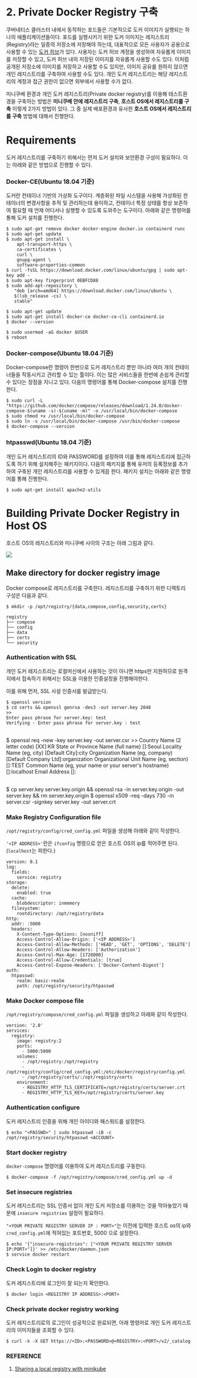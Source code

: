 # 2. Private Docker Registry 구축

 쿠버네티스 클러스터 내에서 동작하는 포드들은 기본적으로 도커 이미지가 실행되는 하나의 애플리케이션들이다. 포드를 실행시키기 위한 도커 이미지는 레지스트리(Registry)라는 일종의 저장소에 저장해야 하는데, 대표적으로 모든 사용자가 공용으로 사용할 수 있는 [도커 허브](https://hub.docker.com/)가 있다. 사용자는 도커 허브 계정을 생성하여 자유롭게 이미지를 저장할 수 있고, 도커 허브 내의 저장된 이미지를 자유롭게 사용할 수도 있다. 이처럼 공개된 저장소에 이미지를 저장하고 사용할 수도 있지만, 이미지 공유를 원하지 않으면 개인 레지스트리를 구축하여 사용할 수도 있다. 개인 도커 레지스트리는 해당 레지스트리의 계정과 접근 권한이 없으면 외부에서 사용할 수가 없다.  

 미니쿠베 환경과 개인 도커 레지스트리(Private docker registry)를 이용해 테스트환경을 구축하는 방법은 **미니쿠베 안에 레지스트리 구축**, **호스트 OS에서 레지스트리를 구축** 이렇게 2가지 방법이 있다. 그 중 실제 배포환경과 유사한 **호스트 OS에서 레지스트리를 구축** 방법에 대해서 진행한다. 



# Requirements

 도커 레지스트리를 구축하기 위해서는 먼저 도커 설치와 보안환경 구성이 필요하다. 이는 아래와 같은 방법으로 진행할 수 있다. 

### Docker-CE(Ubuntu 18.04 기준)

 도커란 컨테이너 기반의 가상화 도구이다. 계층화된 파일 시스템을 사용해 가상화된 컨테이너의 변경사항을 추적 및 관리하는데 용이하고, 컨테이너 특정 상태를 항상 보존하여 필요할 때 언제 어디서나 실행할 수 있도록 도와주는 도구이다. 아래와 같은 명령어를 통해 도커 설치를 진행한다. 

    $ sudo apt-get remove docker docker-engine docker.io containerd runc
    $ sudo apt-get update
    $ sudo apt-get install \
        apt-transport-https \
        ca-certificates \
        curl \
        gnupg-agent \
        software-properties-common
    $ curl -fsSL https://download.docker.com/linux/ubuntu/gpg | sudo apt-key add -
    $ sudo apt-key fingerprint 0EBFCD88
    $ sudo add-apt-repository \
       "deb [arch=amd64] https://download.docker.com/linux/ubuntu \
       $(lsb_release -cs) \
       stable"
    
    $ sudo apt-get update
    $ sudo apt-get install docker-ce docker-ce-cli containerd.io
    $ docker --version
    
    $ sudo usermod -aG docker $USER 
    $ reboot



### Docker-compose(Ubuntu 18.04 기준)

 Docker-compose란 명령어 한번으로 도커 레지스트리 뿐만 아니라 여러 개의 컨테이너들을 작동시키고 관리할 수 있는 툴이다. 이는 많은 서비스들을 한번에 손쉽게 관리할 수 있다는 장점을 지니고 있다. 다음의 명령어를 통해 Docker-compose 설치를 진행한다. 

    $ sudo curl -L "https://github.com/docker/compose/releases/download/1.24.0/docker-compose-$(uname -s)-$(uname -m)" -o /usr/local/bin/docker-compose
    $ sudo chmod +x /usr/local/bin/docker-compose
    $ sudo ln -s /usr/local/bin/docker-compose /usr/bin/docker-compose
    $ docker-compose --version



### htpasswd(Ubuntu 18.04 기준)

 개인 도커 레지스트리의 ID와 PASSWORD를 설정하여 이를 통해 레지스트리에 접근하도록 하기 위해 설치해주는 패키지이다. 다음의 패키지를 통해 유저의 등록정보를 추가하여 구축된 개인 레지스트리를 사용할 수 있게끔 한다. 패키지 설치는 아래와 같은 명령어를 통해 진행한다. 

    $ sudo apt-get install apache2-utils



# Building Private Docker Registry in Host OS

호스트 OS의 레지스트리와 미니쿠베 사이의 구조는 아래 그림과 같다.

![](https://user-images.githubusercontent.com/13328380/57444648-935ee080-728b-11e9-8193-8ea3a8fa1d63.png)



## Make directory for docker registry image

Docker compose로 레지스트리를 구축한다. 레지스트리를 구축하기 위한 디렉토리 구성은 다음과 같다. 

    $ mkdir -p /opt/registry/{data,compose,config,security,certs}
    
    registry
    ├── compose
    ├── config
    ├── data
    ├── certs
    └── security



### Authentication with SSL

개인 도커 레지스트리는 로컬머신에서 사용하는 것이 아니면 https만 지원하므로 원격지에서 접속하기 위해서는 SSL을 이용한 인증설정을 진행해야한다.

이를 위해 먼저, SSL 사설 인증서를 발급받는다.

    $ openssl version
    $ cd certs && openssl genrsa -des3 -out server.key 2048
    >> 
    Enter pass phrase for server.key: test
    Verifying - Enter pass phrase for server.key : test


​    
    $ openssl req -new -key server.key -out server.csr
    >>
    Country Name (2 letter code) [XX]:KR
    State or Province Name (full name) []:Seoul
    Locality Name (eg, city) [Default City]:city
    Organization Name (eg, company) [Default Company Ltd]:organization
    Organizational Unit Name (eg, section) []:TEST
    Common Name (eg, your name or your server\'s hostname) []:localhost
    Email Address []:  


​    
    $ cp server.key server.key.origin && openssl rsa -in server.key.origin -out server.key && rm server.key.origin
    $ openssl x509 -req -days 730 -in server.csr -signkey server.key -out server.crt



### Make Registry Configuration file

`/opt/registry/config/cred_config.yml` 파일을 생성해 아래와 같이 작성한다.

`'<IP ADDRESS>'`란은 `ifconfig` 명령으로 얻은 호스트 OS의 ip를 적어주면 된다.(`localhost`는 피한다.)

    version: 0.1
    log:
      fields:
        service: registry
    storage:
      delete:
        enabled: true
      cache:
        blobdescriptor: inmemory
      filesystem:
        rootdirectory: /opt/registry/data
    http:
      addr: :5000
      headers:
        X-Content-Type-Options: [nosniff]
        Access-Control-Allow-Origin: ['<IP ADDRESS>']
        Access-Control-Allow-Methods: ['HEAD', 'GET', 'OPTIONS', 'DELETE']
        Access-Control-Allow-Headers: ['Authorization']
        Access-Control-Max-Age: [1728000]
        Access-Control-Allow-Credentials: [true]
        Access-Control-Expose-Headers: ['Docker-Content-Digest']
    auth:
      htpasswd:
        realm: basic-realm
        path: /opt/registry/security/htpasswd



### Make Docker compose file

`/opt/registry/compose/cred_config.yml` 파일을 생성하고 아래와 같이 작성한다.

    version: '2.0'
    services:
      registry:
        image: registry:2
        ports:
          - 5000:5000
        volumes:
          - /opt/registry:/opt/registry
          - /opt/registry/config/cred_config.yml:/etc/docker/registry/config.yml
          - /opt/registry/certs/:/opt/registry/certs
        environment:
          - REGISTRY_HTTP_TLS_CERTIFICATE=/opt/registry/certs/server.crt
          - REGISTRY_HTTP_TLS_KEY=/opt/registry/certs/server.key



### Authentication configure

도커 레지스트리 인증을 위해 개인 아이디와 패스워드를 설정한다.

    $ echo "<PASSWD>" | sudo htpasswd -iB -c /opt/registry/security/htpasswd <ACCOUNT>



### Start docker registry

`docker-compose` 명령어를 이용하여 도커 레지스트리를 구동한다.

    $ docker-compose -f /opt/registry/compose/cred_config.yml up -d



### Set insecure registries

도커 레지스트리는 SSL 인증서 없이 개인 도커 저장소를 이용하는 것을 막아놓았기 때문에 `insecure registries` 설정이 필요하다.

`"<YOUR PRIVATE REGISTRY SERVER IP : PORT>"`는 이전에 입력한 호스트 os의 ip와 `cred_config.yml`에 적혀있는 포트번호, 5000 으로 설정한다.

    $ echo '{"insecure-registries": ["<YOUR PRIVATE REGISTRY SERVER IP:PORT>"]}' >> /etc/docker/daemon.json
    $ service docker restart



### Check Login to docker registry

도커 레지스트리에 로그인이 잘 되는지 확인한다.

    $ docker login <REGISTRY IP ADDRESS>:<PORT>



### Check private docker registry working

도커 레지스트리로의 로그인이 성공적으로 완료되면, 아래 명령어로 개인 도커 레지스트리의 이미지들을 조회할 수 있다.

    $ curl -k -X GET https://<ID>:<PASSWORD>@<REGISTRY>:<PORT>/v2/_catalog



### REFERENCE

1. [Sharing a local registry with minikube](https://blog.hasura.io/sharing-a-local-registry-for-minikube-37c7240d0615/)
